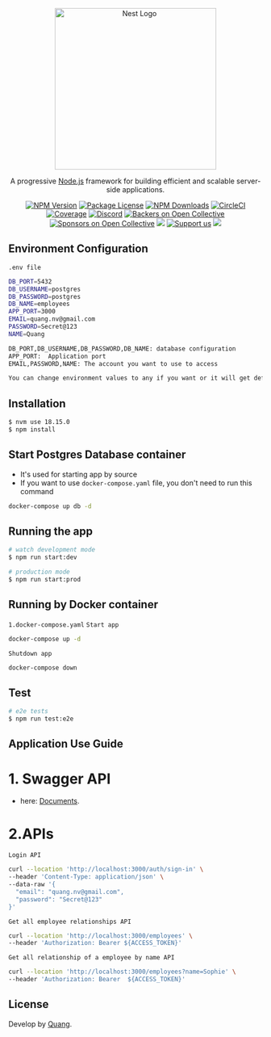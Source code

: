 <p align="center">
  <a href="http://nestjs.com/" target="blank"><img src="https://nestjs.com/img/logo_text.svg" width="320" alt="Nest Logo" /></a>
</p>

[circleci-image]: https://img.shields.io/circleci/build/github/nestjs/nest/master?token=abc123def456
[circleci-url]: https://circleci.com/gh/nestjs/nest

  <p align="center">A progressive <a href="http://nodejs.org" target="_blank">Node.js</a> framework for building efficient and scalable server-side applications.</p>
    <p align="center">
<a href="https://www.npmjs.com/~nestjscore" target="_blank"><img src="https://img.shields.io/npm/v/@nestjs/core.svg" alt="NPM Version" /></a>
<a href="https://www.npmjs.com/~nestjscore" target="_blank"><img src="https://img.shields.io/npm/l/@nestjs/core.svg" alt="Package License" /></a>
<a href="https://www.npmjs.com/~nestjscore" target="_blank"><img src="https://img.shields.io/npm/dm/@nestjs/common.svg" alt="NPM Downloads" /></a>
<a href="https://circleci.com/gh/nestjs/nest" target="_blank"><img src="https://img.shields.io/circleci/build/github/nestjs/nest/master" alt="CircleCI" /></a>
<a href="https://coveralls.io/github/nestjs/nest?branch=master" target="_blank"><img src="https://coveralls.io/repos/github/nestjs/nest/badge.svg?branch=master#9" alt="Coverage" /></a>
<a href="https://discord.gg/G7Qnnhy" target="_blank"><img src="https://img.shields.io/badge/discord-online-brightgreen.svg" alt="Discord"/></a>
<a href="https://opencollective.com/nest#backer" target="_blank"><img src="https://opencollective.com/nest/backers/badge.svg" alt="Backers on Open Collective" /></a>
<a href="https://opencollective.com/nest#sponsor" target="_blank"><img src="https://opencollective.com/nest/sponsors/badge.svg" alt="Sponsors on Open Collective" /></a>
  <a href="https://paypal.me/kamilmysliwiec" target="_blank"><img src="https://img.shields.io/badge/Donate-PayPal-ff3f59.svg"/></a>
    <a href="https://opencollective.com/nest#sponsor"  target="_blank"><img src="https://img.shields.io/badge/Support%20us-Open%20Collective-41B883.svg" alt="Support us"></a>
  <a href="https://twitter.com/nestframework" target="_blank"><img src="https://img.shields.io/twitter/follow/nestframework.svg?style=social&label=Follow"></a>
</p>
  <!--[![Backers on Open Collective](https://opencollective.com/nest/backers/badge.svg)](https://opencollective.com/nest#backer)
  [![Sponsors on Open Collective](https://opencollective.com/nest/sponsors/badge.svg)](https://opencollective.com/nest#sponsor)-->

## Environment Configuration
 `.env file`
```bash
DB_PORT=5432
DB_USERNAME=postgres
DB_PASSWORD=postgres
DB_NAME=employees
APP_PORT=3000
EMAIL=quang.nv@gmail.com
PASSWORD=Secret@123
NAME=Quang
```
```bash
DB_PORT,DB_USERNAME,DB_PASSWORD,DB_NAME: database configuration
APP_PORT:  Application port
EMAIL,PASSWORD,NAME: The account you want to use to access

You can change environment values to any if you want or it will get default values like example file
```

## Installation

```bash
$ nvm use 18.15.0
$ npm install
```

## Start Postgres Database container 
- It's used for starting app by source
- If you want to use `docker-compose.yaml` file, you don't need to run this command

```bash
docker-compose up db -d 
```

## Running the app

```bash
# watch development mode
$ npm run start:dev

# production mode
$ npm run start:prod
```

## Running by Docker container
`1.docker-compose.yaml`
`Start app`
```bash
docker-compose up -d
```
`Shutdown app`
```bash
docker-compose down
```

## Test

```bash
# e2e tests
$ npm run test:e2e
```

## Application Use Guide

# 1. Swagger API
 - here: [Documents](http://localhost:3001/documents/).
# 2.APIs

`Login API`
```bash
curl --location 'http://localhost:3000/auth/sign-in' \
--header 'Content-Type: application/json' \
--data-raw '{
  "email": "quang.nv@gmail.com",
  "password": "Secret@123"
}'
```

`Get all employee relationships API`
```bash
curl --location 'http://localhost:3000/employees' \
--header 'Authorization: Bearer ${ACCESS_TOKEN}'
```

`Get all relationship of a employee by name API`
```bash
curl --location 'http://localhost:3000/employees?name=Sophie' \
--header 'Authorization: Bearer  ${ACCESS_TOKEN}'
```

## License
Develop by [Quang](https://github.com/nnguyenquangg).
